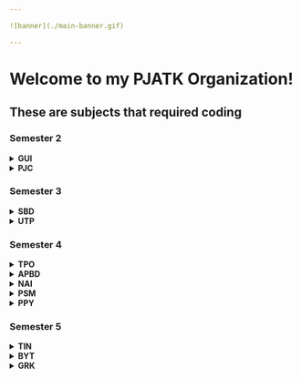 ```yaml
---

![banner](./main-banner.gif)

---
```


# Welcome to my PJATK Organization!

## These are subjects that required coding

### Semester 2

<details>
<summary><b>GUI</b></summary><br>
  
| Project | Repository                                             |
| ------: | :----------------------------------------------------- |
|       1 | [gui-pro-1](https://github.com/PJATK-s28476/gui-pro-1) |
|       2 | [gui-pro-2](https://github.com/PJATK-s28476/gui-pro-2) |

</details>

<details>
<summary><b>PJC</b></summary><br>
  
| Project | Repository                                         |
| ------: | :------------------------------------------------- |
|       1 | [pjc-pro](https://github.com/PJATK-s28476/pjc-pro) |

</details>

### Semester 3

<details>
<summary><b>SBD</b></summary><br>
  
| Project | Repository                                         |
| ------: | :------------------------------------------------- |
|       1 | [sbd-pro](https://github.com/PJATK-s28476/sbd-pro) |

</details>

<details>
<summary><b>UTP</b></summary><br>
  
| Class | Repository                                       |
| ----: | :----------------------------------------------- |
|     1 | [utp-1](https://github.com/PJATK-s28476/utp-1)   |
|     2 | [utp-2](https://github.com/PJATK-s28476/utp-2)   |
|     3 | [utp-3](https://github.com/PJATK-s28476/utp-3)   |
|     4 | [utp-4](https://github.com/PJATK-s28476/utp-4)   |
|     5 | [utp-5](https://github.com/PJATK-s28476/utp-5)   |
|     6 | [utp-6](https://github.com/PJATK-s28476/utp-6)   |
|     7 | [utp-7](https://github.com/PJATK-s28476/utp-7)   |
|     8 | [utp-8](https://github.com/PJATK-s28476/utp-8)   |
|     9 | [utp-9](https://github.com/PJATK-s28476/utp-9)   |
|    10 | [utp-10](https://github.com/PJATK-s28476/utp-10) |
|    11 | [utp-11](https://github.com/PJATK-s28476/utp-11) |
|    12 | [utp-12](https://github.com/PJATK-s28476/utp-12) |

</details>

### Semester 4


<details>
<summary><b>TPO</b></summary><br>
  
| Class | Repository                                         |
| ----: | :------------------------------------------------- |
|     1 | [tpo-1](https://github.com/PJATK-s28476/tpo-1)     |
|     2 | [tpo-2](https://github.com/PJATK-s28476/tpo-2)     |
|   2-2 | [tpo-2-2](https://github.com/PJATK-s28476/tpo-2-2) |
|     3 | [tpo-3](https://github.com/PJATK-s28476/tpo-3)     |
|   3-2 | [tpo-3-2](https://github.com/PJATK-s28476/tpo-3-2) |
|     4 | [tpo-4](https://github.com/PJATK-s28476/tpo-4)     |
|   4-2 | [tpo-4-2](https://github.com/PJATK-s28476/tpo-4-2) |
|     5 | [tpo-5](https://github.com/PJATK-s28476/tpo-5)     |
|     6 | [tpo-6](https://github.com/PJATK-s28476/tpo-6)     |
|     7 | [tpo-7](https://github.com/PJATK-s28476/tpo-7)     |
|     8 | [tpo-8](https://github.com/PJATK-s28476/tpo-8)     |
|     9 | [tpo-9](https://github.com/PJATK-s28476/tpo-9)     |
|    10 | [tpo-10](https://github.com/PJATK-s28476/tpo-10)   |
|    11 | [tpo-11](https://github.com/PJATK-s28476/tpo-11)   |

</details>

<details>
<summary><b>APBD</b></summary><br>
  
| Class | Repository                                         |
| -----: | :------------------------------------------------- |
|     1 | [apbd-1](https://github.com/PJATK-s28476/apbd-1)   |
|     2 | [apbd-2](https://github.com/PJATK-s28476/apbd-2)   |
|     3 | [apbd-3](https://github.com/PJATK-s28476/apbd-3)   |
|     4 | [apbd-4](https://github.com/PJATK-s28476/apbd-4)   |
|     5 | [apbd-5](https://github.com/PJATK-s28476/apbd-5)   |
|     6 | [apbd-6](https://github.com/PJATK-s28476/apbd-6)   |
|     7 | [apbd-7](https://github.com/PJATK-s28476/apbd-7)   |
|     8 | [apbd-8](https://github.com/PJATK-s28476/apbd-8)   |
|     9 | [apbd-9](https://github.com/PJATK-s28476/apbd-9)   |
|    10 | [apbd-10](https://github.com/PJATK-s28476/apbd-10) |

| Project | Repository                                                 |
|--------:| :--------------------------------------------------------- |
|       1 | [apbd-mock-1](https://github.com/PJATK-s28476/apbd-mock-1) |
|       2 | [apbd-test-1](https://github.com/PJATK-s28476/apbd-test-1) |
|       3 | [apbd-mock-2](https://github.com/PJATK-s28476/apbd-mock-2) |
|       4 | [apbd-test-2](https://github.com/PJATK-s28476/apbd-test-2) |
|       5 | [apbd-pro](https://github.com/PJATK-s28476/apbd-pro)       |

</details>

<details>
<summary><b>NAI</b></summary><br>
  
| Class | Repository                                             |
| ----: | :----------------------------------------------------- |
|     1 | [nai-mpp-1](https://github.com/PJATK-s28476/nai-mpp-1) |
|     2 | [nai-mpp-2](https://github.com/PJATK-s28476/nai-mpp-2) |
|     3 | [nai-mpp-3](https://github.com/PJATK-s28476/nai-mpp-3) |
|     4 | [nai-mpp-4](https://github.com/PJATK-s28476/nai-mpp-4) |

</details>

<details>
<summary><b>PSM</b></summary><br>
  
| Class | Repository                                       |
| ----: | :----------------------------------------------- |
|     1 | [psm-1](https://github.com/PJATK-s28476/psm-1)   |
|     2 | [psm-2](https://github.com/PJATK-s28476/psm-2)   |
|     3 | [psm-3](https://github.com/PJATK-s28476/psm-3)   |
|     4 | [psm-4](https://github.com/PJATK-s28476/psm-4)   |
|     5 | -                                                |
|     6 | -                                                |
|     7 | [psm-7](https://github.com/PJATK-s28476/psm-7)   |
|     8 | [psm-8](https://github.com/PJATK-s28476/psm-8)   |
|     9 | [psm-9](https://github.com/PJATK-s28476/psm-9)   |
|    10 | [psm-10](https://github.com/PJATK-s28476/psm-10) |

</details>

<details>
<summary><b>PPY</b></summary><br>

| Project | Repository                                             |
|--------:| :----------------------------------------------------- |
|       1 | [ppy-pro-1](https://github.com/PJATK-s28476/ppy-pro-1) |
|       2 | [ppy-pro-2](https://github.com/PJATK-s28476/ppy-pro-2) |

</details>

### Semester 5

<details>
<summary><b>TIN</b></summary><br>
  
| Class | Repository                                     |
| ----: | :--------------------------------------------- |
|     1 | [tin-1](https://github.com/PJATK-s28476/tin-1) |
|     2 | [tin-2](https://github.com/PJATK-s28476/tin-2) |
|     3 | [tin-3](https://github.com/PJATK-s28476/tin-3) |
|     4 | [tin-4](https://github.com/PJATK-s28476/tin-4) |
|     5 | [tin-5](https://github.com/PJATK-s28476/tin-5) |
|     6 | [tin-6](https://github.com/PJATK-s28476/tin-6) |
|     7 | [tin-7](https://github.com/PJATK-s28476/tin-7) |

| Project | Repository                                                             |
|--------:| :--------------------------------------------------------------------- |
|       1 | [tin-pro](https://github.com/PJATK-s28476/tin-pro) |

</details>

<details>
<summary><b>BYT</b></summary><br>
  
| Class | Repository                                     |
| ----: | :--------------------------------------------- |
|     1 | -                                              |
|     2 | -                                              |
|     3 | -                                              |
|     4 | [byt-4](https://github.com/PJATK-s28476/byt-4) |

| Project | Repository                                                             |
|--------:| :--------------------------------------------------------------------- |
|       1 | [byt-contenter-bot](https://github.com/PJATK-s28476/byt-contenter-bot) |

</details>

<details>
<summary><b>GRK</b></summary><br>
  
| Class | Repository                                     |
| ----: | :--------------------------------------------- |
|     1 | [grk-1](https://github.com/PJATK-s28476/grk-1) |
|     2 | [grk-2](https://github.com/PJATK-s28476/grk-2) |
|     3 | [grk-3](https://github.com/PJATK-s28476/grk-3) |
|     4 | [grk-4](https://github.com/PJATK-s28476/grk-4) |

</details>

